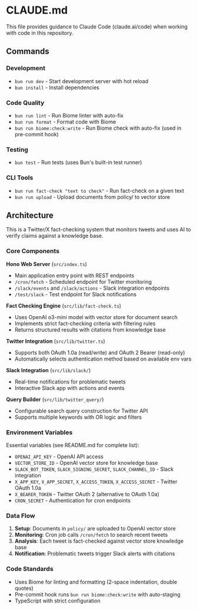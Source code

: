 # CLAUDE.md

This file provides guidance to Claude Code (claude.ai/code) when working with code in this repository.

## Commands

### Development
- `bun run dev` - Start development server with hot reload
- `bun install` - Install dependencies

### Code Quality
- `bun run lint` - Run Biome linter with auto-fix
- `bun run format` - Format code with Biome
- `bun run biome:check:write` - Run Biome check with auto-fix (used in pre-commit hook)

### Testing
- `bun test` - Run tests (uses Bun's built-in test runner)

### CLI Tools
- `bun run fact-check "text to check"` - Run fact-check on a given text
- `bun run upload` - Upload documents from policy/ to vector store

## Architecture

This is a Twitter/X fact-checking system that monitors tweets and uses AI to verify claims against a knowledge base.

### Core Components

**Hono Web Server** (`src/index.ts`)
- Main application entry point with REST endpoints
- `/cron/fetch` - Scheduled endpoint for Twitter monitoring
- `/slack/events` and `/slack/actions` - Slack integration endpoints
- `/test/slack` - Test endpoint for Slack notifications

**Fact Checking Engine** (`src/lib/fact-check.ts`)
- Uses OpenAI o3-mini model with vector store for document search
- Implements strict fact-checking criteria with filtering rules
- Returns structured results with citations from knowledge base

**Twitter Integration** (`src/lib/twitter.ts`)
- Supports both OAuth 1.0a (read/write) and OAuth 2 Bearer (read-only)
- Automatically selects authentication method based on available env vars

**Slack Integration** (`src/lib/slack/`)
- Real-time notifications for problematic tweets
- Interactive Slack app with actions and events

**Query Builder** (`src/lib/twitter_query/`)
- Configurable search query construction for Twitter API
- Supports multiple keywords with OR logic and filters

### Environment Variables

Essential variables (see README.md for complete list):
- `OPENAI_API_KEY` - OpenAI API access
- `VECTOR_STORE_ID` - OpenAI vector store for knowledge base
- `SLACK_BOT_TOKEN`, `SLACK_SIGNING_SECRET`, `SLACK_CHANNEL_ID` - Slack integration
- `X_APP_KEY`, `X_APP_SECRET`, `X_ACCESS_TOKEN`, `X_ACCESS_SECRET` - Twitter OAuth 1.0a
- `X_BEARER_TOKEN` - Twitter OAuth 2 (alternative to OAuth 1.0a)
- `CRON_SECRET` - Authentication for cron endpoints

### Data Flow

1. **Setup**: Documents in `policy/` are uploaded to OpenAI vector store
2. **Monitoring**: Cron job calls `/cron/fetch` to search recent tweets
3. **Analysis**: Each tweet is fact-checked against vector store knowledge base
4. **Notification**: Problematic tweets trigger Slack alerts with citations

### Code Standards

- Uses Biome for linting and formatting (2-space indentation, double quotes)
- Pre-commit hook runs `bun run biome:check:write` with auto-staging
- TypeScript with strict configuration